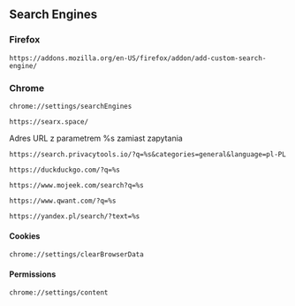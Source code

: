 ## Search Engines


### Firefox

```
https://addons.mozilla.org/en-US/firefox/addon/add-custom-search-engine/
```

### Chrome

```
chrome://settings/searchEngines
```
```
https://searx.space/
```

Adres URL z parametrem %s zamiast zapytania

```
https://search.privacytools.io/?q=%s&categories=general&language=pl-PL
```
```
https://duckduckgo.com/?q=%s
```
```
https://www.mojeek.com/search?q=%s
```
```
https://www.qwant.com/?q=%s
```
```
https://yandex.pl/search/?text=%s
```

#### Cookies

```
chrome://settings/clearBrowserData
```

#### Permissions

```
chrome://settings/content
```
